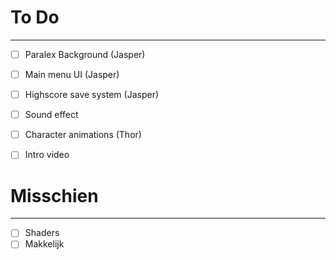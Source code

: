 # To Do

---

- [ ] Paralex Background (Jasper)
- [ ] Main menu UI (Jasper)
- [ ] Highscore save system (Jasper)
- [ ] Sound effect
- [ ] Character animations (Thor)

- [ ] Intro video

# Misschien

---

- [ ] Shaders
- [ ] Makkelijk
